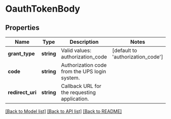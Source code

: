 # OauthTokenBody

## Properties
Name | Type | Description | Notes
------------ | ------------- | ------------- | -------------
**grant_type** | **string** | Valid values: authorization_code | [default to 'authorization_code']
**code** | **string** | Authorization code from the UPS login system. | 
**redirect_uri** | **string** | Callback URL for the requesting application. | 

[[Back to Model list]](../../README.md#documentation-for-models) [[Back to API list]](../../README.md#documentation-for-api-endpoints) [[Back to README]](../../README.md)

